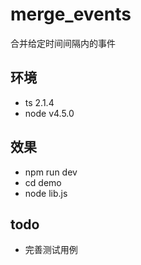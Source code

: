 # merge_events
合并给定时间间隔内的事件

## 环境
- ts 2.1.4
- node v4.5.0

## 效果
- npm run dev
- cd demo
- node lib.js 





## todo
- 完善测试用例